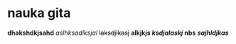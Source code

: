 # nauka gita
**dhakshdkjsahd**
*aslhksadlksjal*
~~laksdjlkasj~~
**alkjkjs _ksdjalaskj_ nbs**
***sajhldjkas***
